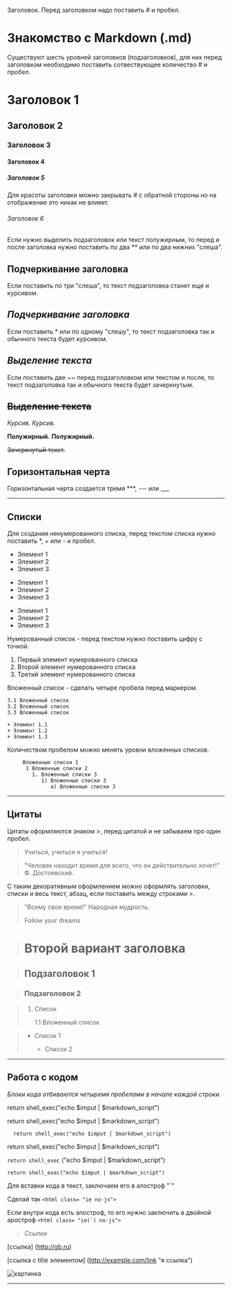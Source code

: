 Заголовок. Перед заголовком надо поставить # и пробел. 
# Знакомство с Markdown (.md)

Существуют шесть уровней заголовков (подзаголовков), для них перед заголовком необходимо поставить сотвествующее количество # и пробел.

# Заголовок 1
## Заголовок 2
### Заголовок 3
#### Заголовок 4
##### Заголовок 5
Для красоты заголовки можно закрывать # c обратной стороны но на отображение это никак не влияет.
###### Заголовок 6 ######

Если нужно выделить подзаголовок или текст полужирным, то перед и после заголовка нужно поставить по два ** или по два нижних "слеша".
## __Подчеркивание заголовка__

Если поставить по три "слеша", то текст подзаголовка станет еще и курсивом.
## ___Подчеркивание заголовка___

Если поставить * или по одному "слешу", то текст подзаголовка так и обычного текста будет курсивом.
## _Выделение текста_

Если поставить две ~~ перед подзаголовком или текстом и после, то текст подзаголовка так и обычного текста будет зачеркнутым.
## ~~Выделение текста~~

*Курсив.*
_Курсив._

**Полужирный.**
__Полужирный.__

~~Зачеркнутый текст.~~

## Горизонтальная черта

Горизонтальная черта создается тремя ***, --- или ___
***
## Списки

Для создания ненумерованного списка, перед текстом списка нужно поставить *, + или - и пробел. 
* Элемент 1
* Элемент 2
* Элемент 3

- Элемент 1
- Элемент 2
- Элемент 3

+ Элемент 1
+ Элемент 2
+ Элемент 3

Нумерованный список - перед текстом нужно поставить цифру с точкой.

1. Первый элемент нумерованного списка
2. Второй элемент нумерованного списка
3. Третий элемент нумерованного списка

Вложенный список - сделать четыре пробела перед маркером.

    3.1 Вложенный список
    3.2 Вложенный список
    3.3 Вложенный список

    + Элемент 1.1
    + Элемент 1.2
    + Элемент 1.3

Количеством пробелом можно менять уровни вложенных списков.

         Вложенные списки 1
          1 Вложенные списки 2
            1. Вложенные списки 3
               1) Вложенные списки 3
                  а) Вложенные списки 3

---
## Цитаты

Цитаты оформляются знаком >, перед цитатой и не забываем про один пробел.

> Учиться, учиться и учиться!

> "Человек находит время для всего, что он действительно хочет!" Ф. Достоевский.
   
С таким декоративным оформлением можно оформлять заголовки, списки и весь текст, абзац, если поставить между строками >.
> "Всему свое время!" Народная мудрость.
>
> Follow your dreams

># Второй вариант заголовка

>## Подзаголовок 1

>### Подзаголовок 2

>1. Список
>
>    1.1 Вложенный список

>* Список 1
>
>    * Cписок 2
___
## __Работа с кодом__

_Блоки кода отбиваются четыремя пробелами в начале каждой строки._

return shell_exec("echo $imput | $markdown_script")

   return shell_exec("echo $imput | $markdown_script")

      return shell_exec("echo $imput | $markdown_script")

return shell_exec("echo $imput | $markdown_script")

```return shell_exec``` ("echo $imput | $markdown_script")

```return shell_exec("echo $imput | $markdown_script")```

Для вставки кода в текст, заключаем его в апостроф "`" 

Сделай так `<html class= "ie no-js">`

Если внутри кода есть апостроф, то его нужно заключить в двойной аростроф ``<html class= "ie(`) no-js">``

>_Ссылки_

[ссылка] (http://gb.ru)

[ссылка с title элементом] (http://example.com/link "я ссылка")

[1]: http://examle.com/ "Optional Title Here"

[2]: http://examle.com/some

[3]: http://examle.com/ (Optional Title Here)

![картинка](123.png)












------



